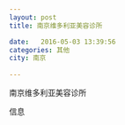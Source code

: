 ```yaml
--- 
layout: post 
title: 南京维多利亚美容诊所

date:   2016-05-03 13:39:56 
categories: 其他  
city: 南京
  
--- 
```

   
南京维多利亚美容诊所

信息

